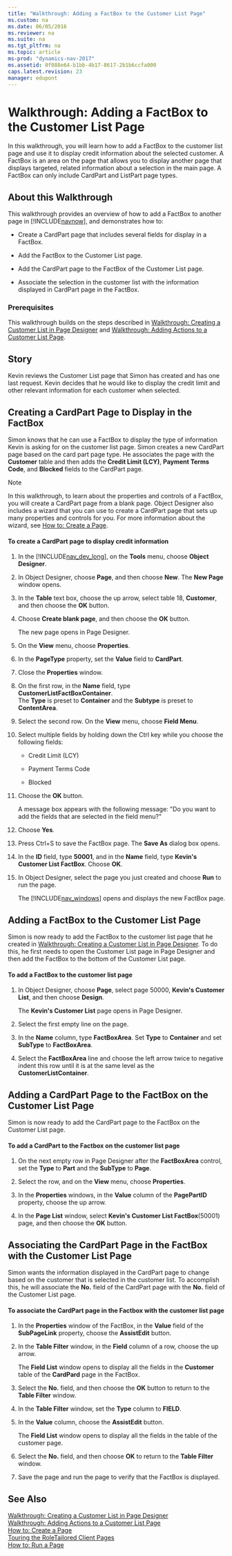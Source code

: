 ```yaml
---
title: "Walkthrough: Adding a FactBox to the Customer List Page"
ms.custom: na
ms.date: 06/05/2016
ms.reviewer: na
ms.suite: na
ms.tgt_pltfrm: na
ms.topic: article
ms-prod: "dynamics-nav-2017"
ms.assetid: 0f088e64-b1bb-4b17-8617-2b1b6ccfa000
caps.latest.revision: 23
manager: edupont
---
```

# Walkthrough: Adding a FactBox to the Customer List Page
In this walkthrough, you will learn how to add a FactBox to the customer list page and use it to display credit information about the selected customer. A FactBox is an area on the page that allows you to display another page that displays targeted, related information about a selection in the main page. A FactBox can only include CardPart and ListPart page types.  
  
## About this Walkthrough  
 This walkthrough provides an overview of how to add a FactBox to another page in [!INCLUDE[navnow](includes/navnow_md.md)], and demonstrates how to:  
  
-   Create a CardPart page that includes several fields for display in a FactBox.  
  
-   Add the FactBox to the Customer List page.  
  
-   Add the CardPart page to the FactBox of the Customer List page.  
  
-   Associate the selection in the customer list with the information displayed in CardPart page in the FactBox.  
  
### Prerequisites  
 This walkthrough builds on the steps described in [Walkthrough: Creating a Customer List in Page Designer](Walkthrough:%20Creating%20a%20Customer%20List%20in%20Page%20Designer.md) and [Walkthrough: Adding Actions to a Customer List Page](Walkthrough:%20Adding%20Actions%20to%20a%20Customer%20List%20Page.md).  
  
## Story  
 Kevin reviews the Customer List page that Simon has created and has one last request. Kevin decides that he would like to display the credit limit and other relevant information for each customer when selected.  
  
## Creating a CardPart Page to Display in the FactBox  
 Simon knows that he can use a FactBox to display the type of information Kevin is asking for on the customer list page. Simon creates a new CardPart page based on the card part page type. He associates the page with the **Customer** table and then adds the **Credit Limit \(LCY\)**, **Payment Terms Code**, and **Blocked** fields to the CardPart page.  
  
> [!NOTE]  
>  In this walkthrough, to learn about the properties and controls of a FactBox, you will create a CardPart page from a blank page. Object Designer also includes a wizard that you can use to create a CardPart page that sets up many properties and controls for you. For more information about the wizard, see [How to: Create a Page](How-to--Create%20a%20Page.md).  
  
#### To create a CardPart page to display credit information  
  
1.  In the [!INCLUDE[nav_dev_long](includes/nav_dev_long_md.md)], on the **Tools** menu, choose **Object Designer**.  
  
2.  In Object Designer, choose **Page**, and then choose **New**. The **New Page** window opens.  
  
3.  In the **Table** text box, choose the up arrow, select table 18, **Customer**, and then choose the **OK** button.  
  
4.  Choose **Create blank page**, and then choose the **OK** button.  
  
     The new page opens in Page Designer.  
  
5.  On the **View** menu, choose **Properties**.  
  
6.  In the **PageType** property, set the **Value** field to **CardPart**.  
  
7.  Close the **Properties** window.  
  
8.  On the first row, in the **Name** field, type **CustomerListFactBoxContainer**.   
    The **Type** is preset to **Container** and the **Subtype** is preset to **ContentArea**.  
  
9. Select the second row. On the **View** menu, choose **Field Menu**.  
  
10. Select multiple fields by holding down the Ctrl key while you choose the following fields:  
  
    -   Credit Limit \(LCY\)  
  
    -   Payment Terms Code  
  
    -   Blocked  
  
11. Choose the **OK** button.  
  
     A message box appears with the following message: "Do you want to add the fields that are selected in the field menu?"  
  
12. Choose **Yes**.  
  
13. Press Ctrl+S to save the FactBox page. The **Save As** dialog box opens.  
  
14. In the **ID** field, type **50001**, and in the **Name** field, type **Kevin's Customer List FactBox**. Choose **OK**.  
  
15. In Object Designer, select the page you just created and choose **Run** to run the page.  
  
     The [!INCLUDE[nav_windows](includes/nav_windows_md.md)] opens and displays the new FactBox page.  
  
## Adding a FactBox to the Customer List Page  
 Simon is now ready to add the FactBox to the customer list page that he created in [Walkthrough: Creating a Customer List in Page Designer](Walkthrough:%20Creating%20a%20Customer%20List%20in%20Page%20Designer.md). To do this, he first needs to open the Customer List page in Page Designer and then add the FactBox to the bottom of the Customer List page.  
  
#### To add a FactBox to the customer list page  
  
1.  In Object Designer, choose **Page**, select page 50000, **Kevin's Customer List**, and then choose **Design**.  
  
     The **Kevin's Customer List** page opens in Page Designer.  
  
2.  Select the first empty line on the page.  
  
3.  In the **Name** column, type **FactBoxArea**. Set **Type** to **Container** and set **SubType** to **FactBoxArea**.  
  
4.  Select the **FactBoxArea** line and choose the left arrow twice to negative indent this row until it is at the same level as the **CustomerListContainer**.  
  
## Adding a CardPart Page to the FactBox on the Customer List Page  
 Simon is now ready to add the CardPart page to the FactBox on the Customer List page.  
  
#### To add a CardPart to the Factbox on the customer list page  
  
1.  On the next empty row in Page Designer after the **FactBoxArea** control, set the **Type** to **Part** and the **SubType** to **Page**.  
  
2.  Select the row, and on the **View** menu, choose **Properties**.  
  
3.  In the **Properties** windows, in the **Value** column of the **PagePartID** property, choose the up arrow.  
  
4.  In the **Page List** window, select **Kevin's Customer List FactBox**\(50001\) page, and then choose the **OK** button.  
  
## Associating the CardPart Page in the FactBox with the Customer List Page  
 Simon wants the information displayed in the CardPart page to change based on the customer that is selected in the customer list. To accomplish this, he will associate the **No.** field of the CardPart page with the **No.** field of the Customer List page.  
  
#### To associate the CardPart page in the Factbox with the customer list page  
  
1.  In the **Properties** window of the FactBox, in the **Value** field of the **SubPageLink** property, choose the **AssistEdit** button.  
  
2.  In the **Table Filter** window, in the **Field** column of a row, choose the up arrow.  
  
     The **Field List** window opens to display all the fields in the **Customer** table of the **CardPard** page in the FactBox.  
  
3.  Select the **No.** field, and then choose the **OK** button to return to the **Table Filter** window.  
  
4.  In the **Table Filter** window, set the **Type** column to **FIELD**.  
  
5.  In the **Value**  column, choose the **AssistEdit** button.  
  
     The **Field List** window opens to display all the fields in the table of the customer page.  
  
6.  Select the **No.** field, and then choose **OK** to return to the **Table Filter** window.  
  
7.  Save the page and run the page to verify that the FactBox is displayed.  
  
## See Also  
 [Walkthrough: Creating a Customer List in Page Designer](Walkthrough:%20Creating%20a%20Customer%20List%20in%20Page%20Designer.md)   
 [Walkthrough: Adding Actions to a Customer List Page](Walkthrough:%20Adding%20Actions%20to%20a%20Customer%20List%20Page.md)   
 [How to: Create a Page](How-to--Create%20a%20Page.md)   
 [Touring the RoleTailored Client Pages](Touring-the-RoleTailored-Client-Pages.md)   
 [How to: Run a Page](How-to--Run%20a%20Page.md)